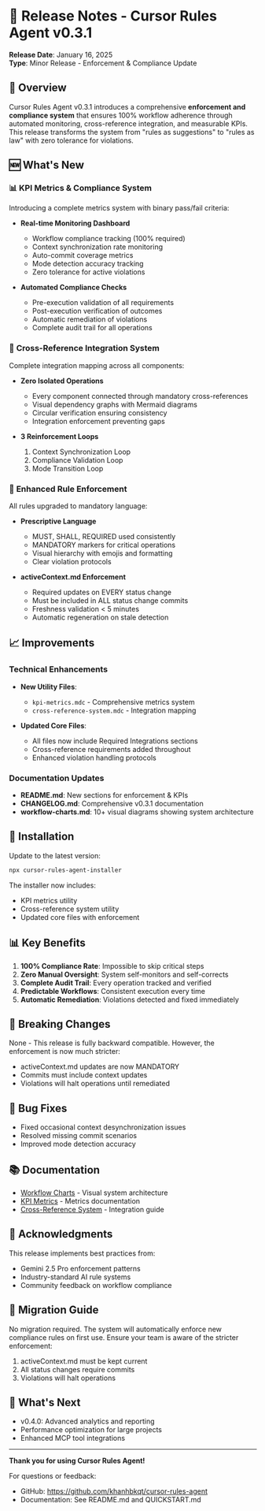 # 🚀 Release Notes - Cursor Rules Agent v0.3.1

**Release Date**: January 16, 2025  
**Type**: Minor Release - Enforcement & Compliance Update

## 🎯 Overview

Cursor Rules Agent v0.3.1 introduces a comprehensive **enforcement and compliance system** that ensures 100% workflow adherence through automated monitoring, cross-reference integration, and measurable KPIs. This release transforms the system from "rules as suggestions" to "rules as law" with zero tolerance for violations.

## 🆕 What's New

### 📊 **KPI Metrics & Compliance System**

Introducing a complete metrics system with binary pass/fail criteria:

- **Real-time Monitoring Dashboard**
  - Workflow compliance tracking (100% required)
  - Context synchronization rate monitoring
  - Auto-commit coverage metrics
  - Mode detection accuracy tracking
  - Zero tolerance for active violations

- **Automated Compliance Checks**
  - Pre-execution validation of all requirements
  - Post-execution verification of outcomes
  - Automatic remediation of violations
  - Complete audit trail for all operations

### 🔗 **Cross-Reference Integration System**

Complete integration mapping across all components:

- **Zero Isolated Operations**
  - Every component connected through mandatory cross-references
  - Visual dependency graphs with Mermaid diagrams
  - Circular verification ensuring consistency
  - Integration enforcement preventing gaps

- **3 Reinforcement Loops**
  1. Context Synchronization Loop
  2. Compliance Validation Loop
  3. Mode Transition Loop

### 🚨 **Enhanced Rule Enforcement**

All rules upgraded to mandatory language:

- **Prescriptive Language**
  - MUST, SHALL, REQUIRED used consistently
  - MANDATORY markers for critical operations
  - Visual hierarchy with emojis and formatting
  - Clear violation protocols

- **activeContext.md Enforcement**
  - Required updates on EVERY status change
  - Must be included in ALL status change commits
  - Freshness validation < 5 minutes
  - Automatic regeneration on stale detection

## 📈 Improvements

### Technical Enhancements

- **New Utility Files**:
  - `kpi-metrics.mdc` - Comprehensive metrics system
  - `cross-reference-system.mdc` - Integration mapping
  
- **Updated Core Files**:
  - All files now include Required Integrations sections
  - Cross-reference requirements added throughout
  - Enhanced violation handling protocols

### Documentation Updates

- **README.md**: New sections for enforcement & KPIs
- **CHANGELOG.md**: Comprehensive v0.3.1 documentation
- **workflow-charts.md**: 10+ visual diagrams showing system architecture

## 🔧 Installation

Update to the latest version:

```bash
npx cursor-rules-agent-installer
```

The installer now includes:
- KPI metrics utility
- Cross-reference system utility
- Updated core files with enforcement

## 📊 Key Benefits

1. **100% Compliance Rate**: Impossible to skip critical steps
2. **Zero Manual Oversight**: System self-monitors and self-corrects
3. **Complete Audit Trail**: Every operation tracked and verified
4. **Predictable Workflows**: Consistent execution every time
5. **Automatic Remediation**: Violations detected and fixed immediately

## 🚨 Breaking Changes

None - This release is fully backward compatible. However, the enforcement is now much stricter:
- activeContext.md updates are now MANDATORY
- Commits must include context updates
- Violations will halt operations until remediated

## 🐛 Bug Fixes

- Fixed occasional context desynchronization issues
- Resolved missing commit scenarios
- Improved mode detection accuracy

## 📚 Documentation

- [Workflow Charts](/docs/workflow-charts.md) - Visual system architecture
- [KPI Metrics](/src/utilities/kpi-metrics.mdc) - Metrics documentation
- [Cross-Reference System](/src/utilities/cross-reference-system.mdc) - Integration guide

## 🙏 Acknowledgments

This release implements best practices from:
- Gemini 2.5 Pro enforcement patterns
- Industry-standard AI rule systems
- Community feedback on workflow compliance

## 📝 Migration Guide

No migration required. The system will automatically enforce new compliance rules on first use. Ensure your team is aware of the stricter enforcement:

1. activeContext.md must be kept current
2. All status changes require commits
3. Violations will halt operations

## 🔮 What's Next

- v0.4.0: Advanced analytics and reporting
- Performance optimization for large projects
- Enhanced MCP tool integrations

---

**Thank you for using Cursor Rules Agent!**

For questions or feedback:
- GitHub: https://github.com/khanhbkqt/cursor-rules-agent
- Documentation: See README.md and QUICKSTART.md 